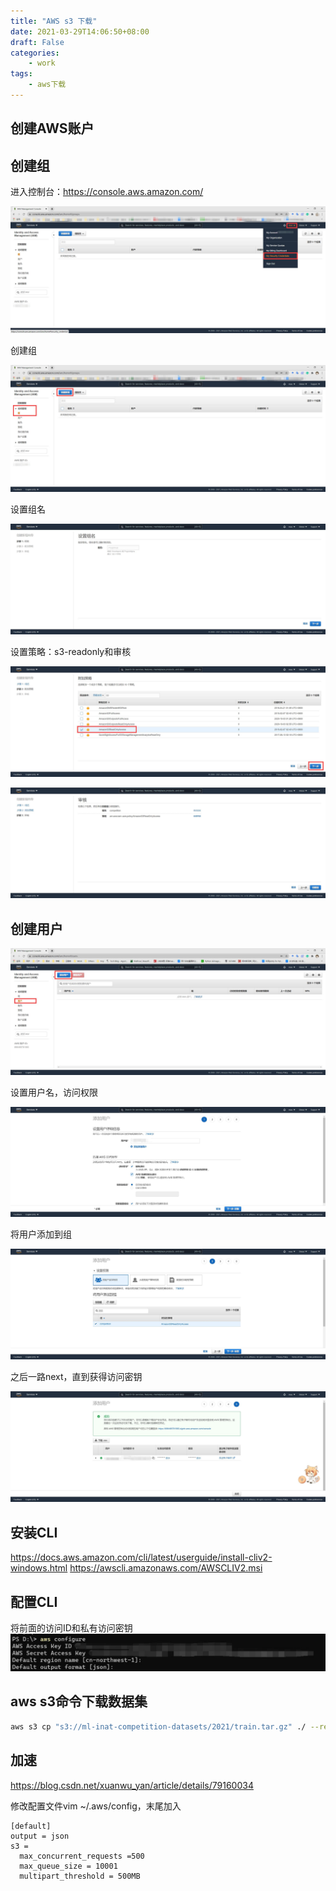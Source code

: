 ```yaml
---
title: "AWS s3 下载"
date: 2021-03-29T14:06:50+08:00
draft: False
categories:
    - work
tags:
    - aws下载
---
```


## 创建AWS账户

## 创建组

进入控制台：https://console.aws.amazon.com/

![](images/1.jpg)

创建组

![](images/2.jpg)

设置组名

![](images/3.jpg)


设置策略：s3-readonly和审核

![](images/4.jpg)

![](images/5.jpg)

## 创建用户

![](images/6.jpg)

设置用户名，访问权限

![](images/7.jpg)

将用户添加到组

![](images/8.jpg)

之后一路next，直到获得访问密钥

![](images/9.jpg)

## 安装CLI

https://docs.aws.amazon.com/cli/latest/userguide/install-cliv2-windows.html
https://awscli.amazonaws.com/AWSCLIV2.msi

## 配置CLI

将前面的访问ID和私有访问密钥
![](images/10.jpg)

## aws s3命令下载数据集

```bash
aws s3 cp "s3://ml-inat-competition-datasets/2021/train.tar.gz" ./ --recursive
```

## 加速

https://blog.csdn.net/xuanwu_yan/article/details/79160034

修改配置文件vim ~/.aws/config，末尾加入
```
[default]
output = json 
s3 = 
  max_concurrent_requests =500 
  max_queue_size = 10001 
  multipart_threshold = 500MB
```